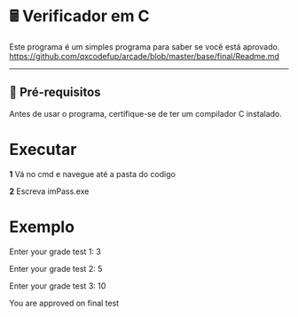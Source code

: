 # 🖩 Verificador em C

Este programa é um simples programa para saber se você está aprovado.  
https://github.com/qxcodefup/arcade/blob/master/base/final/Readme.md

---

## 🔧 **Pré-requisitos**  

Antes de usar o programa, certifique-se de ter um compilador C instalado.
# **Executar**

**1** Vá no cmd e navegue até a pasta do codigo 

**2** Escreva imPass.exe

# **Exemplo**
Enter your grade test 1:  3

Enter your grade test 2:  5

Enter your grade test 3:  10

You are approved on final test



